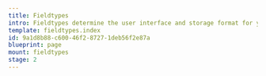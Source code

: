 ```yaml
---
title: Fieldtypes
intro: Fieldtypes determine the user interface and storage format for your [fields](/fields). Statamic includes 40+ fieldtypes to help you tailor the perfect intuitive experience for your authors.
template: fieldtypes.index
id: 9a1d8b88-c600-46f2-8727-1deb56f2e87a
blueprint: page
mount: fieldtypes
stage: 2
---
```

